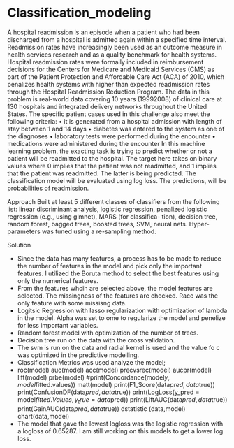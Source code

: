 # Classification_modeling
A hospital readmission is an episode when a patient who had been discharged from a hospital is admitted
again within a specified time interval. Readmission rates have increasingly been used as an outcome
measure in health services research and as a quality benchmark for health systems. Hospital readmission
rates were formally included in reimbursement decisions for the Centers for Medicare and Medicaid
Services (CMS) as part of the Patient Protection and Affordable Care Act (ACA) of 2010, which penalizes
health systems with higher than expected readmission rates through the Hospital Readmission Reduction
Program.
The data in this problem is real-world data covering 10 years (19992008) of clinical care at 130 hospitals
and integrated delivery networks throughout the United States. The specific patient cases used in this
challenge also meet the following criteria:
• it is generated from a hospital admission with length of stay between 1 and 14 days
• diabetes was entered to the system as one of the diagnoses
• laboratory tests were performed during the encounter
• medications were administered during the encounter
In this machine learning problem, the exacting task is trying to predict whether or not a
patient will be readmitted to the hospital. The target here takes on binary values where 0 implies that
the patient was not readmitted, and 1 implies that the patient was readmitted. The latter is being predicted. 
The classification model will be evaluated using log loss. The predictions, will be probabilities
of readmission.

Approach 
Built at least 5 different classes of classifiers from the following list: linear discriminant
analysis, logistic regression, penalized logistic regression (e.g., using glmnet), MARS (for classifica-
tion), decision tree, random forest, bagged trees, boosted trees, SVM, neural nets. Hyper-parameters
was tuned using a re-sampling method. 

Solution
- Since the data has many features, a process has to be made to reduce the number of features in the model and pick only the important features. I utilized the Boruta method to select the best features using only the numerical features.
- From the features whcih are selected above, the model features are selected. The missingness of the features are checked. Race was the only feature with some missisng data. 
- Logitsic Regression with lasso regularization with optimization of lambda in the model. Alpha was set to ome to regularize the model and penelize for less important variables.
- Random forest model with optimization of the number of trees.
- Decision tree run on the data with the cross validation.
- The svm is run on the data and radial kernel is used and the value fo c was optimized in the predictive modelling.
- Classification Metrics was used analyze the model;
-   roc(model)
    auc(model)
    acc(model)
    precvsrec(model)
    aucpr(model)
    lift(model)
    prbe(model)
    #print(Concordance(model$y, model$fitted.values))
    matt(model)
    print(F1_Score(data$pred,data$true))
    print(ConfusionDF(data$pred, data$true))
    print(LogLoss(y_pred = model$fitted.Values,y_true=data$pred))
    print(LiftAUC(data$pred, data$true))
    print(GainAUC(data$pred, data$true))
    dstatistic (data,model)
    chart(data,model)
- The model that gave the lowest logloss was the logistic regression with a logloss of 0.65287. I am still working on this models to get a lower log loss.
